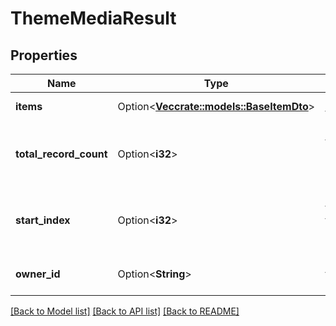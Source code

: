 # ThemeMediaResult

## Properties

Name | Type | Description | Notes
------------ | ------------- | ------------- | -------------
**items** | Option<[**Vec<crate::models::BaseItemDto>**](BaseItemDto.md)> | Gets or sets the items. | [optional]
**total_record_count** | Option<**i32**> | Gets or sets the total number of records available. | [optional]
**start_index** | Option<**i32**> | Gets or sets the index of the first record in Items. | [optional]
**owner_id** | Option<**String**> | Gets or sets the owner id. | [optional]

[[Back to Model list]](../README.md#documentation-for-models) [[Back to API list]](../README.md#documentation-for-api-endpoints) [[Back to README]](../README.md)


